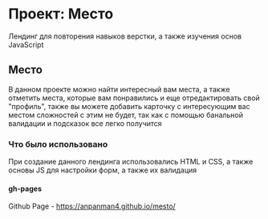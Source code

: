 # Проект: Место

Лендинг для повторения навыков верстки, а также изучения основ JavaScript

## Место

В данном проекте можно найти интересный вам места, а также отметить места, которые вам понравились и еще отредактировать свой "профиль", также вы можете добавить карточку с 
интересующим вас местом сложностей с этим не будет, так как с помощью банальной валидации и подсказок все легко получится

### Что было использовано

При создание данного лендинга использовались HTML и CSS, а также основы JS для настройки форм, а также их валидация

#### gh-pages

Github Page - https://anpanman4.github.io/mesto/
